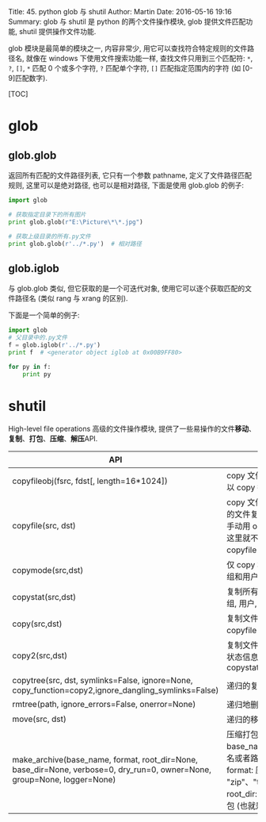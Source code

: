 Title: 45. python glob 与 shutil
Author: Martin
Date: 2016-05-16 19:16
Summary: glob 与 shutil 是 python 的两个文件操作模块, glob 提供文件匹配功能, shutil 提供操作文件功能.

glob 模块是最简单的模块之一, 内容非常少, 用它可以查找符合特定规则的文件路径名, 就像在 windows 下使用文件搜索功能一样, 查找文件只用到三个匹配符: `*`, `?`, `[]`, `*` 匹配 0 个或多个字符, `?` 匹配单个字符, `[]` 匹配指定范围内的字符 (如 [0-9]匹配数字).

[TOC]

# glob
## glob.glob
返回所有匹配的文件路径列表, 它只有一个参数 pathname, 定义了文件路径匹配规则, 这里可以是绝对路径, 也可以是相对路径, 下面是使用 glob.glob 的例子:

```python
import glob

# 获取指定目录下的所有图片
print glob.glob(r"E:\Picture\*\*.jpg")

# 获取上级目录的所有.py文件
print glob.glob(r'../*.py')  # 相对路径
```

## glob.iglob
与 glob.glob 类似, 但它获取的是一个可迭代对象, 使用它可以逐个获取匹配的文件路径名 (类似 rang 与 xrang 的区别).

下面是一个简单的例子:

```python
import glob
# 父目录中的.py文件
f = glob.iglob(r'../*.py')
print f  # <generator object iglob at 0x00B9FF80>

for py in f:
    print py
```

# shutil
High-level file operations  高级的文件操作模块, 提供了一些易操作的文件**移动**、**复制**、**打包**、**压缩**、**解压**API.

|                                                              API                                                              |                                                                               功能                                                                               |
|-------------------------------------------------------------------------------------------------------------------------------|------------------------------------------------------------------------------------------------------------------------------------------------------------------|
| copyfileobj(fsrc, fdst[, length=16*1024])                                                                                     | copy 文件内容到另一个文件, 可以 copy 指定大小的内容                                                                                                              |
| copyfile(src, dst)                                                                                                            | copy 文件内容, 是不是感觉上面的文件复制很麻烦? 还需要自己手动用 open 函数打开文件, 在这里就不需要了, 事实上, copyfile 调用了 copyfileobj                         |
| copymode(src,dst)                                                                                                             | 仅 copy 权限, 不更改文件内容, 组和用户                                                                                                                           |
| copystat(src,dst)                                                                                                             | 复制所有的状态信息, 包括权限, 组, 用户, 时间等                                                                                                                   |
| copy(src,dst)                                                                                                                 | 复制文件的内容以及权限, 先 copyfile 后 copymode                                                                                                                  |
| copy2(src,dst)                                                                                                                | 复制文件的内容以及文件的所有状态信息, 先 copyfile 后 copystat                                                                                                    |
| copytree(src, dst, symlinks=False, ignore=None, copy\_function=copy2,ignore\_dangling\_symlinks=False)                        | 递归的复制文件内容及状态信息                                                                                                                                     |
| rmtree(path, ignore\_errors=False, onerror=None)                                                                              | 递归地删除文件                                                                                                                                                   |
| move(src, dst)                                                                                                                | 递归的移动文件                                                                                                                                                   |
| make\_archive(base\_name, format, root\_dir=None, base\_dir=None, verbose=0, dry\_run=0, owner=None, group=None, logger=None) | 压缩打包<br>base\_name: 压缩打包后的文件名或者路径名<br>format: 压缩或者打包格式 "zip"、"tar"、"bztar"、"gztar"<br>root\_dir: 将哪个目录或者文件打包 (也就是源文件) |
